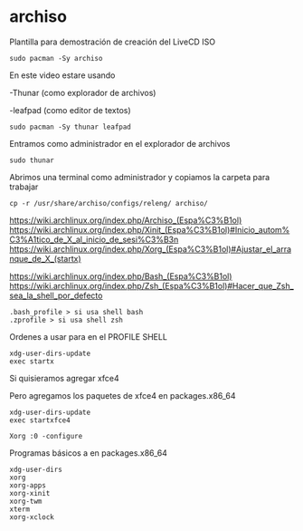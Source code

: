# archiso
Plantilla para demostración de creación del LiveCD ISO
```
sudo pacman -Sy archiso
```

En este video estare usando 

-Thunar (como explorador de archivos)

-leafpad (como editor de textos)


```
sudo pacman -Sy thunar leafpad
```

Entramos como administrador en el explorador de archivos

```
sudo thunar
```
Abrimos una terminal como administrador y copiamos la carpeta para trabajar
```
cp -r /usr/share/archiso/configs/releng/ archiso/
```
https://wiki.archlinux.org/index.php/Archiso_(Espa%C3%B1ol)
https://wiki.archlinux.org/index.php/Xinit_(Espa%C3%B1ol)#Inicio_autom%C3%A1tico_de_X_al_inicio_de_sesi%C3%B3n
https://wiki.archlinux.org/index.php/Xorg_(Espa%C3%B1ol)#Ajustar_el_arranque_de_X_(startx)

https://wiki.archlinux.org/index.php/Bash_(Espa%C3%B1ol)
https://wiki.archlinux.org/index.php/Zsh_(Espa%C3%B1ol)#Hacer_que_Zsh_sea_la_shell_por_defecto


```
.bash_profile > si usa shell bash
.zprofile > si usa shell zsh
```
Ordenes a usar para en el PROFILE SHELL
```
xdg-user-dirs-update
exec startx
```
Si quisieramos agregar xfce4

Pero agregamos los paquetes de xfce4 en packages.x86_64
```
xdg-user-dirs-update
exec startxfce4
```
```
Xorg :0 -configure
```
Programas básicos a en packages.x86_64
```
xdg-user-dirs
xorg
xorg-apps
xorg-xinit
xorg-twm
xterm
xorg-xclock
```
